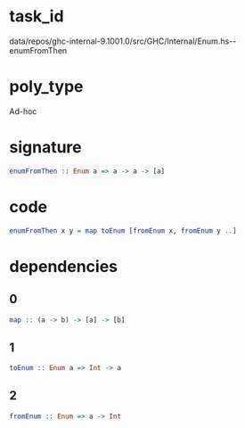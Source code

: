 
# task_id
data/repos/ghc-internal-9.1001.0/src/GHC/Internal/Enum.hs--enumFromThen

# poly_type
Ad-hoc

# signature
```haskell
enumFromThen :: Enum a => a -> a -> [a]
```   

# code
```haskell
enumFromThen x y = map toEnum [fromEnum x, fromEnum y ..]
```

# dependencies
## 0
```haskell
map :: (a -> b) -> [a] -> [b]
```
## 1
```haskell
toEnum :: Enum a => Int -> a
```
## 2
```haskell
fromEnum :: Enum => a -> Int
```